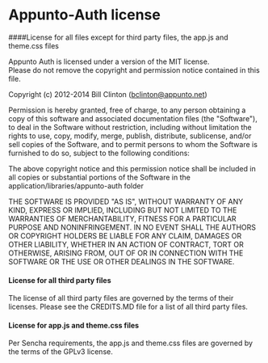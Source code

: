 # Appunto-Auth license 

####License for all files except for third party files, the app.js and theme.css files

Appunto Auth is licensed under a version of the MIT license.  
Please do not remove the copyright and permission notice contained in this file.

Copyright (c) 2012-2014 Bill Clinton (bclinton@appunto.net) 

Permission is hereby granted, free of charge, to any person obtaining a copy of this software and 
associated documentation files (the "Software"), to deal in the Software without restriction, 
including without limitation the rights to use, copy, modify, merge, publish, distribute, 
sublicense, and/or sell copies of the Software, and to permit persons to whom the Software is 
furnished to do so, subject to the following conditions:

The above copyright notice and this permission notice shall be included in all copies or 
substantial portions of the Software in the application/libraries/appunto-auth folder 

THE SOFTWARE IS PROVIDED "AS IS", WITHOUT WARRANTY OF ANY KIND, EXPRESS OR IMPLIED, INCLUDING 
BUT NOT LIMITED TO THE WARRANTIES OF MERCHANTABILITY, FITNESS FOR A PARTICULAR PURPOSE AND 
NONINFRINGEMENT. IN NO EVENT SHALL THE AUTHORS OR COPYRIGHT HOLDERS BE LIABLE FOR ANY CLAIM, 
DAMAGES OR OTHER LIABILITY, WHETHER IN AN ACTION OF CONTRACT, TORT OR OTHERWISE, ARISING FROM, 
OUT OF OR IN CONNECTION WITH THE SOFTWARE OR THE USE OR OTHER DEALINGS IN THE SOFTWARE.

#### License for all third party files

The license of all third party files are governed by the terms of their licenses.  Please see
the CREDITS.MD file for a list of all third party files.

#### License for app.js and theme.css files

Per Sencha requirements, the app.js and theme.css files are governed by the terms of the GPLv3 license.
